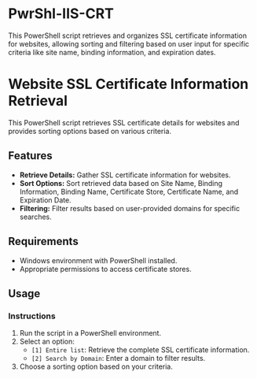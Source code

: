 # PwrShl-IIS-CRT
This PowerShell script retrieves and organizes SSL certificate information for websites, allowing sorting and filtering based on user input for specific criteria like site name, binding information, and expiration dates.

# Website SSL Certificate Information Retrieval

This PowerShell script retrieves SSL certificate details for websites and provides sorting options based on various criteria.

## Features

- **Retrieve Details:** Gather SSL certificate information for websites.
- **Sort Options:** Sort retrieved data based on Site Name, Binding Information, Binding Name, Certificate Store, Certificate Name, and Expiration Date.
- **Filtering:** Filter results based on user-provided domains for specific searches.

## Requirements

- Windows environment with PowerShell installed.
- Appropriate permissions to access certificate stores.

## Usage

### Instructions

1. Run the script in a PowerShell environment.
2. Select an option:
    - `[1] Entire list`: Retrieve the complete SSL certificate information.
    - `[2] Search by Domain`: Enter a domain to filter results.
3. Choose a sorting option based on your criteria.

